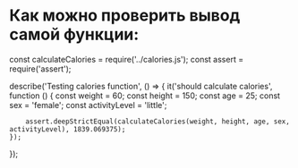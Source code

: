 # Как можно проверить вывод самой функции:

const calculateCalories = require('../calories.js');
const assert = require('assert');

describe('Testing calories function', () => {
    it('should calculate calories', function () {
        const weight = 60;
        const height = 150;
        const age = 25;
        const sex = 'female';
        const activityLevel = 'little';

        assert.deepStrictEqual(calculateCalories(weight, height, age, sex, activityLevel), 1839.069375);
    });
});
